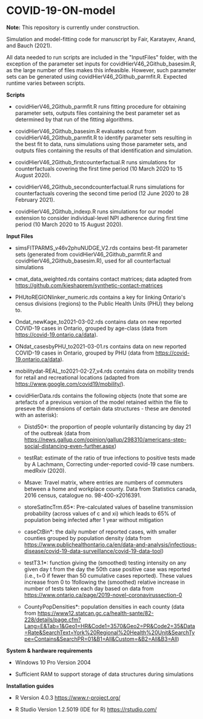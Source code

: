# COVID-19-ON-model

**Note:** This repository is currently under construction.

Simulation and model-fitting code for manuscript by Fair, Karatayev, Anand, and Bauch (2021). 

All data needed to run scripts are included in the "InputFiles" folder, with the exception of the parameter set inputs for covidHierV46_2Github_basesim.R, as the large number of files makes this infeasible. However, such parameter sets can be generated using covidHierV46_2Github_parmfit.R. Expected runtime varies between scripts.

**Scripts**

* covidHierV46_2Github_parmfit.R runs fitting procedure for obtaining parameter sets, outputs files containing the best parameter set as determined by that run of the fitting algorithms.

* covidHierV46_2Github_basesim.R evaluates output from covidHierV46_2Github_parmfit.R to identify parameter sets resulting in the best fit to data, runs simulations using those parameter sets, and outputs files containing the results of that identification and simulation.

* covidHierV46_2Github_firstcounterfactual.R runs simulations for counterfactuals covering the first time period (10 March 2020 to 15 August 2020).

* covidHierV46_2Github_secondcounterfactual.R runs simulations for counterfactuals covering the second time period (12 June 2020 to 28 February 2021).

* covidHierV46_2Github_indexp.R runs simulations for our model extension to consider individual-level NPI adherence during first time period (10 March 2020 to 15 August 2020). 


**Input Files**

* simsFITPARMS_v46v2phuNUDGE_V2.rds contains best-fit parameter sets (generated from covidHierV46_2Github_parmfit.R and covidHierV46_2Github_basesim.R), used for all counterfactual simulations

* cmat_data_weighted.rds contains contact matrices; data adapted from https://github.com/kieshaprem/synthetic-contact-matrices

* PHUtoREGIONlinker_numeric.rds contains a key for linking Ontario's census divisions (regions) to the Public Health Units (PHU) they belong to.

* Ondat_newKage_to2021-03-02.rds contains data on new reported COVID-19 cases in Ontario, grouped by age-class (data from https://covid-19.ontario.ca/data).

* ONdat_casesbyPHU_to2021-03-01.rs contains data on new reported COVID-19 cases in Ontario, grouped by PHU (data from https://covid-19.ontario.ca/data).

* mobilitydat-REAL_to2021-02-27_v4.rds contains data on mobility trends for retail and recreational locations (adapted from https://www.google.com/covid19/mobility/).

* covidHierData.rds contains the following objects (note that some are artefacts of a previous version of the model retained within the file to preseve the dimensions of certain data structures - these are denoted with an asterisk):

  * Distd50*: the proportion of people voluntarily distancing by day 21 of the outbreak (data from https://news.gallup.com/opinion/gallup/298310/americans-step-social-distancing-even-further.aspx)

  * testRat: estimate of the ratio of true infections to positive tests made by A Lachmann, Correcting under-reported covid-19 case numbers. medRxiv (2020).

  * Msave: Travel matrix, where entries are numbers of commuters between a home and workplace county. Data from Statistics canada, 2016 census, catalogue no. 98-400-x2016391.

  * storeSatIncTrm.65*: Pre-calculated values of baseline transmission probability (across values of c and xi) which leads to 65% of population being infected after 1 year without mitigation

  * caseCtBin*: the daily number of reported cases, with smaller counties grouped by population density (data from https://www.publichealthontario.ca/en/data-and-analysis/infectious-disease/covid-19-data-surveillance/covid-19-data-tool)

  * testT3.1*: function giving the (smoothed) testing intensity on any given day t from the day the 50th case positive case was reported (i.e., t=0 if fewer than 50 cumulative cases reported). These values increase from 0 to 1following the (smoothed) relative increase in number of tests taken each day based on data from https://www.ontario.ca/page/2019-novel-coronavirussection-0

  * CountyPopDensities*: population densities in each county (data from https://www12.statcan.gc.ca/health-sante/82-228/details/page.cfm?Lang=E&Tab=1&Geo1=HR&Code1=3570&Geo2=PR&Code2=35&Data=Rate&SearchText=York%20Regional%20Health%20Unit&SearchType=Contains&SearchPR=01&B1=All&Custom=&B2=All&B3=All)

**System & hardware requirements**

 * Windows 10 Pro Version 2004

 * Sufficient RAM to support storage of data structures during simulations

**Installation guides**

 * R Version 4.0.3 https://www.r-project.org/

 * R Studio Version 1.2.5019 (IDE for R) https://rstudio.com/ 
